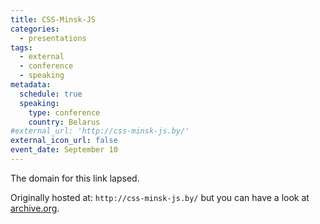 ```yaml
---
title: CSS-Minsk-JS
categories:
  - presentations
tags:
  - external
  - conference
  - speaking
metadata:
  schedule: true
  speaking:
    type: conference
    country: Belarus
#external_url: 'http://css-minsk-js.by/'
external_icon_url: false
event_date: September 10
---
```

The domain for this link lapsed.

Originally hosted at: `http://css-minsk-js.by/` but you can have a look at [archive.org](https://web.archive.org/web/20171225134653/http://css-minsk-js.by/).


